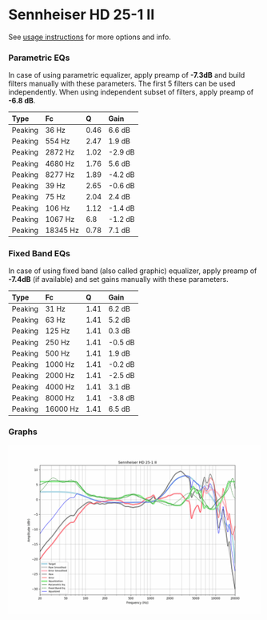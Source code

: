 # Sennheiser HD 25-1 II
See [usage instructions](https://github.com/jaakkopasanen/AutoEq#usage) for more options and info.

### Parametric EQs
In case of using parametric equalizer, apply preamp of **-7.3dB** and build filters manually
with these parameters. The first 5 filters can be used independently.
When using independent subset of filters, apply preamp of **-6.8 dB**.

| Type    | Fc       |    Q | Gain    |
|:--------|:---------|:-----|:--------|
| Peaking | 36 Hz    | 0.46 | 6.6 dB  |
| Peaking | 554 Hz   | 2.47 | 1.9 dB  |
| Peaking | 2872 Hz  | 1.02 | -2.9 dB |
| Peaking | 4680 Hz  | 1.76 | 5.6 dB  |
| Peaking | 8277 Hz  | 1.89 | -4.2 dB |
| Peaking | 39 Hz    | 2.65 | -0.6 dB |
| Peaking | 75 Hz    | 2.04 | 2.4 dB  |
| Peaking | 106 Hz   | 1.12 | -1.4 dB |
| Peaking | 1067 Hz  | 6.8  | -1.2 dB |
| Peaking | 18345 Hz | 0.78 | 7.1 dB  |

### Fixed Band EQs
In case of using fixed band (also called graphic) equalizer, apply preamp of **-7.4dB**
(if available) and set gains manually with these parameters.

| Type    | Fc       |    Q | Gain    |
|:--------|:---------|:-----|:--------|
| Peaking | 31 Hz    | 1.41 | 6.2 dB  |
| Peaking | 63 Hz    | 1.41 | 5.2 dB  |
| Peaking | 125 Hz   | 1.41 | 0.3 dB  |
| Peaking | 250 Hz   | 1.41 | -0.5 dB |
| Peaking | 500 Hz   | 1.41 | 1.9 dB  |
| Peaking | 1000 Hz  | 1.41 | -0.2 dB |
| Peaking | 2000 Hz  | 1.41 | -2.5 dB |
| Peaking | 4000 Hz  | 1.41 | 3.1 dB  |
| Peaking | 8000 Hz  | 1.41 | -3.8 dB |
| Peaking | 16000 Hz | 1.41 | 6.5 dB  |

### Graphs
![](./Sennheiser%20HD%2025-1%20II.png)